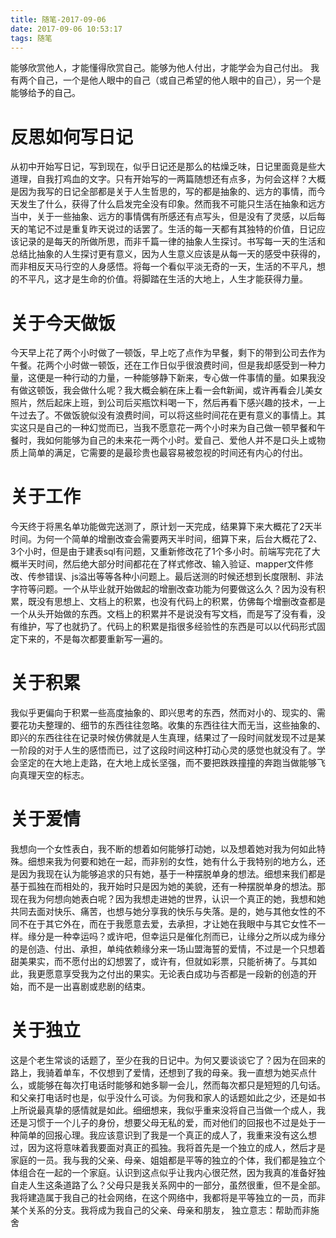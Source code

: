 ```yaml
---
title: 随笔-2017-09-06
date: 2017-09-06 10:53:17
tags: 随笔
---
```

能够欣赏他人，才能懂得欣赏自己。能够为他人付出，才能学会为自己付出。
我有两个自己，一个是他人眼中的自己（或自己希望的他人眼中的自己），另一个是能够给予的自己。

# 反思如何写日记
从初中开始写日记，写到现在，似乎日记还是那么的枯燥乏味，日记里面竟是些大道理，自我打鸡血的文字。只有开始写的一两篇随想还有点多，为何会这样？大概是因为我写的日记全部都是关于人生哲思的，写的都是抽象的、远方的事情，而今天发生了什么，获得了什么启发完全没有印象。然而我不可能只生活在抽象和远方当中，关于一些抽象、远方的事情偶有所感还有点写头，但是没有了灵感，以后每天的笔记不过是重复昨天说过的话罢了。生活的每一天都有其独特的价值，日记应该记录的是每天的所做所思，而非千篇一律的抽象人生探讨。书写每一天的生活和总结比抽象的人生探讨更有意义，因为人生意义应该是从每一天的感受中获得的，而非相反天马行空的人身感悟。将每一个看似平淡无奇的一天，生活的不平凡，想的不平凡，这才是生命的价值。将脚踏在生活的大地上，人生才能获得力量。

# 关于今天做饭
今天早上花了两个小时做了一顿饭，早上吃了点作为早餐，剩下的带到公司去作为午餐。花两个小时做一顿饭，还在工作日似乎很浪费时间，但是我却感受到一种力量，这便是一种行动的力量，一种能够静下新来，专心做一件事情的量。如果我没有做这顿饭，我会做什么呢？我大概会躺在床上看一会ft新闻，或许再看会儿美女照片，然后起床上班，到公司后买瓶饮料喝一下，然后再看下感兴趣的技术，一上午过去了。不做饭貌似没有浪费时间，可以将这些时间花在更有意义的事情上。其实这只是自己的一种幻觉而已，当我不愿意花一两个小时来为自己做一顿早餐和午餐时，我如何能够为自己的未来花一两个小时。爱自己、爱他人并不是口头上或物质上简单的满足，它需要的是最珍贵也最容易被忽视的时间还有内心的付出。

# 关于工作
今天终于将黑名单功能做完送测了，原计划一天完成，结果算下来大概花了2天半时间。为何一个简单的增删改查会需要两天半时间，细算下来，后台大概花了2、3个小时，但是由于建表sql有问题，又重新修改花了1个多小时。前端写完花了大概半天时间，然后绝大部分时间都花在了样式修改、输入验证、mapper文件修改、传参错误、js溢出等等各种小问题上。最后送测的时候还想到长度限制、非法字符等问题。一个从毕业就开始做起的增删改查功能为何要做这么久？因为没有积累，既没有思想上、文档上的积累，也没有代码上的积累，仿佛每个增删改查都是一个从头开始做的东西。文档上的积累并不是说没有写文档，而是写了没有看，没有维护，写了也就扔了。代码上的积累是指很多经验性的东西是可以以代码形式固定下来的，不是每次都要重新写一遍的。

# 关于积累
我似乎更偏向于积累一些高度抽象的、即兴思考的东西，然而对小的、现实的、需要花功夫整理的、细节的东西往往忽略。收集的东西往往大而无当，这些抽象的、即兴的东西往往在记录时候仿佛就是人生真理，结果过了一段时间就发现不过是某一阶段的对于人生的感悟而已，过了这段时间这种打动心灵的感觉也就没有了。学会坚定的在大地上走路，在大地上成长坚强，而不要把跌跌撞撞的奔跑当做能够飞向真理天空的标志。

# 关于爱情
我想向一个女性表白，我不断的想着如何能够打动她，以及想着她对我为何如此特殊。细想来我为何要和她在一起，而非别的女性，她有什么于我特别的地方么，还是因为我现在认为能够追求的只有她，基于一种摆脱单身的想法。细想来我们都是基于孤独在而相处的，我开始时只是因为她的美貌，还有一种摆脱单身的想法。那现在我为何想向她表白呢？因为我想走进她的世界，认识一个真正的她，我想和她共同去面对快乐、痛苦，也想与她分享我的快乐与失落。是的，她与其他女性的不同不在于其它外在，而在于我愿意去爱，去承担，才让她在我眼中与其它女性不一样。缘分是一种幸运吗？或许吧，但幸运只是催化剂而已，让缘分之所以成为缘分的是创造、付出、承担，单纯依赖缘分来一场山盟海誓的爱情，不过是一个只想着甜美果实，而不愿付出的幻想罢了，或许有，但就如彩票，只能祈祷了。与其如此，我更愿意享受我为之付出的果实。无论表白成功与否都是一段新的创造的开始，而不是一出喜剧或悲剧的结束。

# 关于独立
这是个老生常谈的话题了，至少在我的日记中。为何又要谈谈它了？因为在回来的路上，我骑着单车，不仅想到了爱情，还想到了我的母亲。我一直想为她买点什么，或能够在每次打电话时能够和她多聊一会儿，然而每次都只是短短的几句话。和父亲打电话时也是，似乎没什么可谈。为何我和家人的话题如此之少，还是如书上所说最真挚的感情就是如此。细细想来，我似乎重来没将自己当做一个成人，我还是习惯于一个儿子的身份，想要父母无私的爱，而对他们的回报也不过是处于一种简单的回报心理。我应该意识到了我是一个真正的成人了，我重来没有这么想过，因为这将意味着我要面对真正的孤独。我将首先是一个独立的成人，然后才是家庭的一员。我与我的父亲、母亲、姐姐都是平等的独立的个体，我们都是独立个体组合在一起的一个家庭。认识到这点似乎让我内心很茫然，因为我真的准备好独自走人生这条道路了么？父母只是我关系网中的一部分，虽然很重，但不是全部。我将建造属于我自己的社会网络，在这个网络中，我都将是平等独立的一员，而非某个关系的分支。我将成为我自己的父亲、母亲和朋友，
独立意志：帮助而非施舍



